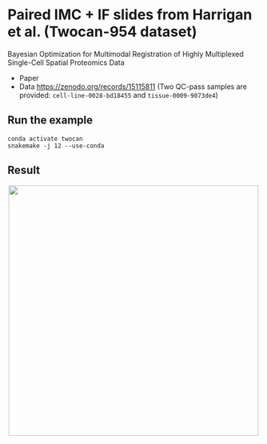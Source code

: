 # Paired IMC + IF slides from Harrigan et al. (Twocan-954 dataset)

Bayesian Optimization for Multimodal Registration of Highly Multiplexed Single-Cell Spatial Proteomics Data

* Paper 
* Data https://zenodo.org/records/15115811 (Two QC-pass samples are provided: `cell-line-0028-bd18455` and `tissue-0009-9073de4`)


## Run the example

```
conda activate twocan
snakemake -j 12 --use-conda 
```

## Result
<p align="center">
  <img src="https://github.com/user-attachments/assets/5deec751-8bf3-43f6-8816-8a53f3e65e69" width=500px />
</p>

